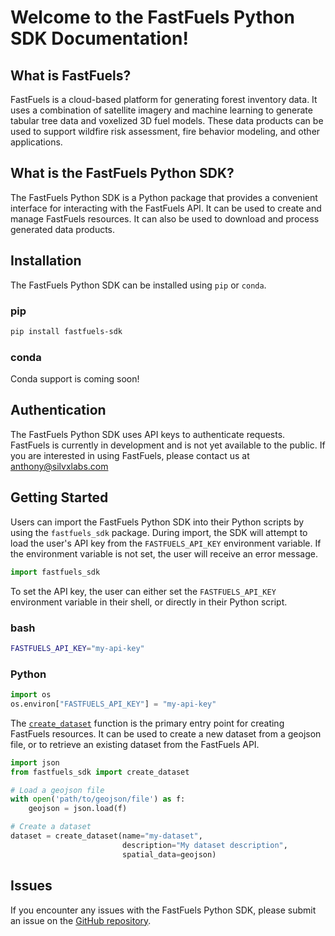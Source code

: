 # Welcome to the FastFuels Python SDK Documentation!

## What is FastFuels?

FastFuels is a cloud-based platform for generating forest inventory data. It
uses a combination of satellite imagery and machine learning to generate
tabular tree data and voxelized 3D fuel models. These data products can be used
to support wildfire risk assessment, fire behavior modeling, and other
applications.

## What is the FastFuels Python SDK?

The FastFuels Python SDK is a Python package that provides a convenient
interface for interacting with the FastFuels API. It can be used to create and
manage FastFuels resources. It can also be used to download and process
generated data products.

## Installation

The FastFuels Python SDK can be installed using `pip` or `conda`.

### pip

```bash
pip install fastfuels-sdk
```

### conda

Conda support is coming soon!

## Authentication

The FastFuels Python SDK uses API keys to authenticate requests. FastFuels is
currently in development and is not yet available to the public. If you are
interested in using FastFuels, please contact us at anthony@silvxlabs.com


## Getting Started

Users can import the FastFuels Python SDK into their Python scripts by using 
the `fastfuels_sdk` package. During import, the SDK will attempt to load the
user's API key from the `FASTFUELS_API_KEY` environment variable. If the
environment variable is not set, the user will receive an error message.

```python
import fastfuels_sdk
```

To set the API key, the user can either set the `FASTFUELS_API_KEY` environment
variable in their shell, or directly in their Python script.

### bash
```bash
FASTFUELS_API_KEY="my-api-key"
```

### Python
```python
import os
os.environ["FASTFUELS_API_KEY"] = "my-api-key"
```

The 
[`create_dataset`](reference.md#fastfuels_sdk.create_dataset) 
function is the primary entry point for creating FastFuels
resources. It can be used to create a new dataset from a geojson file, or to
retrieve an existing dataset from the FastFuels API.

```python
import json
from fastfuels_sdk import create_dataset

# Load a geojson file
with open('path/to/geojson/file') as f:
    geojson = json.load(f)

# Create a dataset
dataset = create_dataset(name="my-dataset",
                         description="My dataset description",
                         spatial_data=geojson)
```

## Issues

If you encounter any issues with the FastFuels Python SDK, please submit an
issue on the [GitHub repository](https://github.com/silvxlabs/fastfuels-sdk-python/issues).